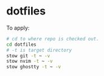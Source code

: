 # dotfiles

To apply:
```bash
# cd to where repo is checked out.
cd dotfiles
# -t is target directory
stow git -t ~ -v
stow nvim -t ~ -v
stow ghostty -t ~ -v
```
